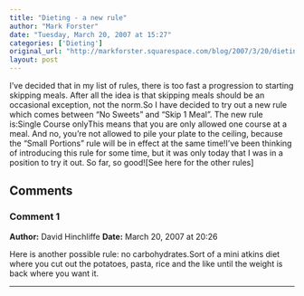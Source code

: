 ```yaml
---
title: "Dieting - a new rule"
author: "Mark Forster"
date: "Tuesday, March 20, 2007 at 15:27"
categories: ['Dieting']
original_url: "http://markforster.squarespace.com/blog/2007/3/20/dieting-a-new-rule.html"
layout: post
---
```


I’ve decided that in my list of rules, there is too fast a progression to starting skipping meals. After all the idea is that skipping meals should be an occasional exception, not the norm.So I have decided to try out a new rule which comes between “No Sweets” and “Skip 1 Meal”. The new rule is:Single Course onlyThis means that you are only allowed one course at a meal. And no, you’re not allowed to pile your plate to the ceiling, because the “Small Portions” rule will be in effect at the same time!I’ve been thinking of introducing this rule for some time, but it was only today that I was in a position to try it out. So far, so good![See here for the other rules]

## Comments

### Comment 1
**Author:** David Hinchliffe
**Date:** March 20, 2007 at 20:26

Here is another possible rule: no carbohydrates.Sort of a mini atkins diet where you cut out the potatoes, pasta, rice and the like until the weight is back where you want it.

---
